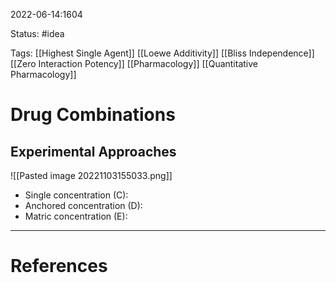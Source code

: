 2022-06-14:1604

Status: #idea

Tags:  [[Highest Single Agent]] [[Loewe Additivity]] [[Bliss Independence]] [[Zero Interaction Potency]] [[Pharmacology]] [[Quantitative Pharmacology]]

# Drug Combinations

## Experimental Approaches

![[Pasted image 20221103155033.png]]
* Single concentration (C):  
* Anchored concentration (D):
* Matric concentration (E): 



---
# References
[^1]: [[@vlotApplyingSynergyMetrics2019]]